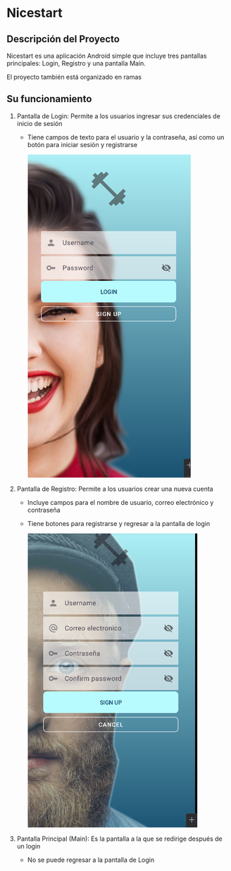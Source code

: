 # Nicestart

## Descripción del Proyecto
Nicestart es una aplicación Android simple que incluye tres pantallas principales: Login, Registro y una pantalla Main.

El proyecto también está organizado en ramas
## Su funcionamiento
1. Pantalla de Login: Permite a los usuarios ingresar sus credenciales de inicio de sesión
    - Tiene campos de texto para el usuario y la contraseña, así como un botón para iniciar sesión y registrarse
   
      ![img_1.png](img_1.png)

2. Pantalla de Registro: Permite a los usuarios crear una nueva cuenta
    - Incluye campos para el nombre de usuario, correo electrónico y contraseña
    - Tiene botones para registrarse y regresar a la pantalla de login
   
      ![img.png](img.png)
   
3. Pantalla Principal (Main): Es la pantalla a la que se redirige después de un login
    - No se puede regresar a la pantalla de Login

